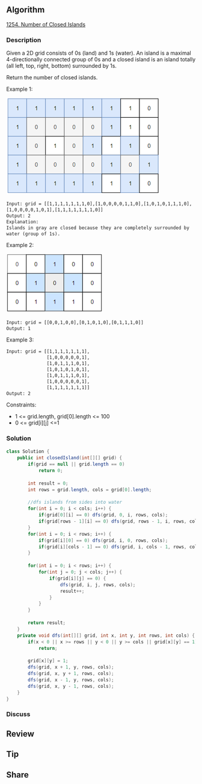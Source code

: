 ## Algorithm

[1254. Number of Closed Islands](https://leetcode.com/problems/number-of-closed-islands/description/)

### Description

Given a 2D grid consists of 0s (land) and 1s (water).  An island is a maximal 4-directionally connected group of 0s and a closed island is an island totally (all left, top, right, bottom) surrounded by 1s.

Return the number of closed islands.

Example 1:

![](assets/20240825-3d58b2e2.png)

```
Input: grid = [[1,1,1,1,1,1,1,0],[1,0,0,0,0,1,1,0],[1,0,1,0,1,1,1,0],[1,0,0,0,0,1,0,1],[1,1,1,1,1,1,1,0]]
Output: 2
Explanation:
Islands in gray are closed because they are completely surrounded by water (group of 1s).
```

Example 2:

![](assets/20240825-2bdf08e5.png)

```
Input: grid = [[0,0,1,0,0],[0,1,0,1,0],[0,1,1,1,0]]
Output: 1
```

Example 3:

```
Input: grid = [[1,1,1,1,1,1,1],
               [1,0,0,0,0,0,1],
               [1,0,1,1,1,0,1],
               [1,0,1,0,1,0,1],
               [1,0,1,1,1,0,1],
               [1,0,0,0,0,0,1],
               [1,1,1,1,1,1,1]]
Output: 2
```

Constraints:

- 1 <= grid.length, grid[0].length <= 100
- 0 <= grid[i][j] <=1


### Solution

```java
class Solution {
    public int closedIsland(int[][] grid) {
        if(grid == null || grid.length == 0)
            return 0;

        int result = 0;
        int rows = grid.length, cols = grid[0].length;

        //dfs islands from sides into water
        for(int i = 0; i < cols; i++) {
            if(grid[0][i] == 0) dfs(grid, 0, i, rows, cols);
            if(grid[rows - 1][i] == 0) dfs(grid, rows - 1, i, rows, cols);
        }
        for(int i = 0; i < rows; i++) {
            if(grid[i][0] == 0) dfs(grid, i, 0, rows, cols);
            if(grid[i][cols - 1] == 0) dfs(grid, i, cols - 1, rows, cols);
        }

        for(int i = 0; i < rows; i++) {
            for(int j = 0; j < cols; j++) {
                if(grid[i][j] == 0) {
                    dfs(grid, i, j, rows, cols);
                    result++;
                }
            }
        }

        return result;
    }
    private void dfs(int[][] grid, int x, int y, int rows, int cols) {
        if(x < 0 || x >= rows || y < 0 || y >= cols || grid[x][y] == 1)
            return;

        grid[x][y] = 1;
        dfs(grid, x + 1, y, rows, cols);
        dfs(grid, x, y + 1, rows, cols);
        dfs(grid, x - 1, y, rows, cols);
        dfs(grid, x, y - 1, rows, cols);
    }
}
```

### Discuss

## Review


## Tip


## Share
